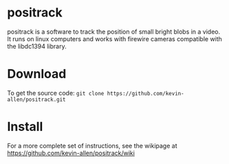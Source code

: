 # positrack

positrack is a software to track the position of small bright blobs in a video. It runs on linux computers and works with firewire cameras compatible with the libdc1394 library.


# Download

To get the source code: `git clone https://github.com/kevin-allen/positrack.git`

# Install

For a more complete set of instructions, see the wikipage at https://github.com/kevin-allen/positrack/wiki

